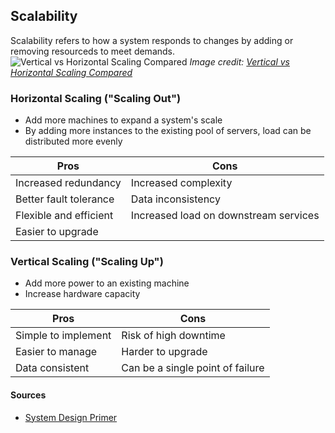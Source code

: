 ## Scalability
Scalability refers to how a system responds to changes by adding or removing resourceds to meet demands.
![Vertical vs Horizontal Scaling Compared](https://crl2020.imgix.net/img/vertical-versus-horizontal-scaling-compared-diagram.png?auto=format,compress&max-w=640)
*Image credit: [Vertical vs Horizontal Scaling Compared](https://crl2020.imgix.net/img/vertical-versus-horizontal-scaling-compared-diagram.png?auto=format,compress&max-w=640)*

### Horizontal Scaling ("Scaling Out")
- Add more machines to expand a system's scale
- By adding more instances to the existing pool of servers, load can be distributed more evenly

| Pros                   | Cons                                  |
|------------------------|---------------------------------------|
| Increased redundancy   | Increased complexity                  |
| Better fault tolerance | Data inconsistency                    |
| Flexible and efficient | Increased load on downstream services |
| Easier to upgrade      |                                       |

### Vertical Scaling ("Scaling Up")
- Add more power to an existing machine 
- Increase hardware capacity

| Pros                | Cons                               |
|---------------------|------------------------------------|
| Simple to implement | Risk of high downtime              |
| Easier to manage    | Harder to upgrade                  |
| Data consistent     | Can be a single point of failure   |

#### Sources
- [System Design Primer](https://github.com/karanpratapsingh/system-design)

